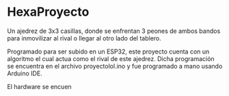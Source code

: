 # HexaProyecto
Un ajedrez de 3x3 casillas, donde se enfrentan 3 peones de ambos bandos para inmovilizar al rival o llegar al otro lado del tablero.


Programado para ser subido en un ESP32, este proyecto cuenta con un algoritmo el cual actua como el rival de este ajedrez. Dicha programación se encuentra en el archivo proyectolol.ino y fue programado a mano usando Arduino IDE.

El hardware se encuen
